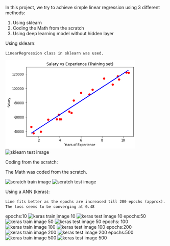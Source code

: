 In this project, we try to achieve simple linear regression using 3 different methods:
  1. Using sklearn
  2. Coding the Math from the scratch
  3. Using deep learning model without hidden layer
  

Using sklearn:

    LinearRegression class in sklearn was used. 


![sklearn train image](SLR/images/sklearn_train.png) 
![sklearn test image](/images/sklearn_test.png)


Coding from the scratch:

  The Math was coded from the scratch.
  
![scratch train image](/images/scratch_train.png)
![scratch test image](/images/scratch_test.png)


Using a ANN (keras):
    
    Line fits better as the epochs are increased till 200 epochs (approx). The loss seems to be converging at 0.48
    
epochs:10
![keras train image 10](/images/keras_train_10.png)
![keras test image 10](/images/keras_train_10.png)
epochs:50
![keras train image 50](/images/keras_train_50.png)
![keras test image 50](/images/keras_train_50.png)
epochs: 100
![keras train image 100](/images/keras_train_100.png)
![keras test image 100](/images/keras_train_100.png)
epochs:200
![keras train image 200](/images/keras_train_200.png)
![keras test image 200](/images/keras_train_200.png)
epochs:500
![keras train image 500](/images/keras_train_500.png)
![keras test image 500](/images/keras_train_500.png)
